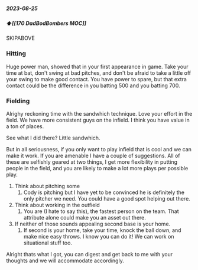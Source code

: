 ##### 2023-08-25
##### ⬆️[[170 DadBodBombers MOC]] 


SKIPABOVE
### Hitting
Huge power man, showed that in your first appearance in game. Take your time at bat, don't swing at bad pitches, and don't be afraid to take a little off your swing to make good contact. You have power to spare, but that extra contact could be the difference in you batting 500 and you batting 700. 

### Fielding
Alrighy reckoning time with the sandwhich technique. Love your effort in the field. We have more consistent guys on the infield. I think you have value in a ton of places. 

See what I did there? Little sandwhich.

But in all seriousness, if you only want to play infield that is cool and we can make it work. If you are amenable I have a couple of suggestions. All of these are selfishly geared at two things, I get more flexibility in putting people in the field, and you are likely to make a lot more plays per possible play.
1. Think about pitching some
	1. Cody is pitching but I have yet to be convinced he is definitely the only pitcher we need. You could have a good spot helping out there.
2. Think about working in the outfield
	1. You are (I hate to say this), the fastest person on the team. That attribute alone could make you an asset out there.
3. If neither of those sounds appealing second base is your home.
	1. If second is your home, take your time, knock the ball down, and make nice easy throws. I know you can do it! We can work on situational stuff too.

Alright thats what I got, you can digest and get back to me with your thoughts and we will accommodate accordingly.